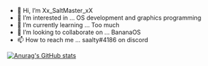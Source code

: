 - 👋 Hi, I’m Xx_SaltMaster_xX
- 👀 I’m interested in ... OS development and graphics programming
- 🌱 I’m currently learning ... Too much
- 💞️ I’m looking to collaborate on ... BananaOS
- 📫 How to reach me ... saalty#4186 on discord

[![Anurag's GitHub stats](https://github-readme-stats.vercel.app/api?username=waternine9)](https://github.com/anuraghazra/github-readme-stats)
